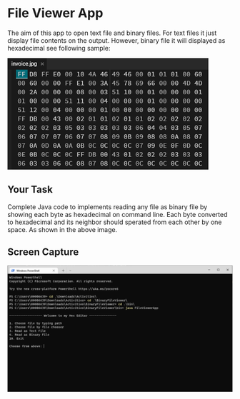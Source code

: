 # File Viewer App

The aim of this app to open text file and binary files. For text files it just display file contents on the output. However, binary file it will displayed as hexadecimal see following sample:

![Sample Hex View](/images/hex-editor.png)

## Your Task
Complete Java code to implements reading any file as binary file by showing each byte as hexadecimal on command line. Each byte converted to hexadecimal and its neighbor should sperated from each other by one space. As shown in the above image.

## Screen Capture

![Screen Capture](/images/screen-capture.png)